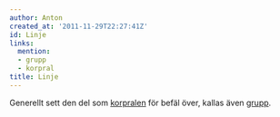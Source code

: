 ```yaml
---
author: Anton
created_at: '2011-11-29T22:27:41Z'
id: Linje
links:
  mention:
  - grupp
  - korpral
title: Linje
---
```


Generellt sett den del som [korpralen] för befäl över, kallas även [grupp].

  [korpralen]: korpral
  [grupp]: grupp
